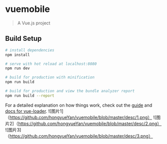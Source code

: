 # vuemobile

> A Vue.js project

## Build Setup

``` bash
# install dependencies
npm install

# serve with hot reload at localhost:8080
npm run dev

# build for production with minification
npm run build

# build for production and view the bundle analyzer report
npm run build --report
```

For a detailed explanation on how things work, check out the [guide](http://vuejs-templates.github.io/webpack/) and [docs for vue-loader](http://vuejs.github.io/vue-loader).
![图片1]（https://github.com/hongyueYan/vuemobile/blob/master/desc/1.png）
![图片2]（https://github.com/hongyueYan/vuemobile/blob/master/desc/2.png）
![图片3]（https://github.com/hongyueYan/vuemobile/blob/master/desc/3.png）
